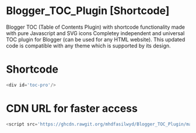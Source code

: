 # Blogger_TOC_Plugin [Shortcode]
Blogger TOC (Table of Contents Plugin) with shortcode functionality made with pure Javascript and SVG icons
Completey independent and universal TOC plugin for Blogger (can be used for any HTML website). This updated code is compatible with any theme which is supported by its design.

# Shortcode
```javascript
<div id='toc-pro'/>
```
# CDN URL for faster access
```javascript
<script src='https://ghcdn.rawgit.org/mhdfasilwyd/Blogger_TOC_Plugin/main/toc-pro.js' type='text/javascript'/>
```
